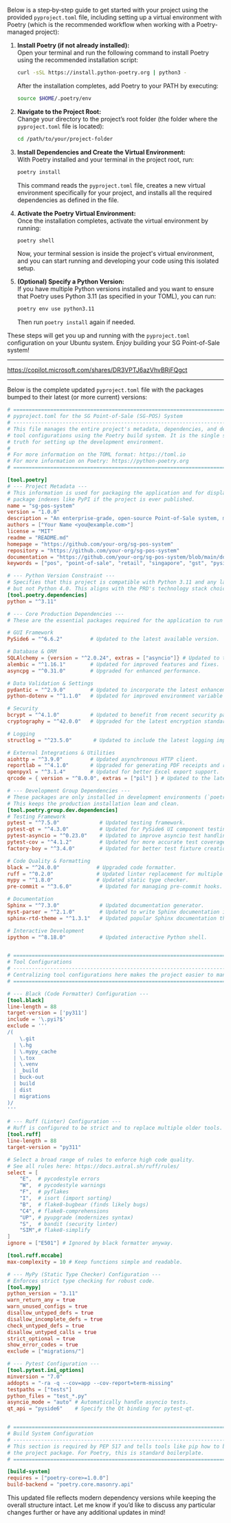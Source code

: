 Below is a step‐by‐step guide to get started with your project using the provided `pyproject.toml` file, including setting up a virtual environment with Poetry (which is the recommended workflow when working with a Poetry-managed project):

1. **Install Poetry (if not already installed):**  
   Open your terminal and run the following command to install Poetry using the recommended installation script:

   ```bash
   curl -sSL https://install.python-poetry.org | python3 -
   ```

   After the installation completes, add Poetry to your PATH by executing:

   ```bash
   source $HOME/.poetry/env
   ```

2. **Navigate to the Project Root:**  
   Change your directory to the project’s root folder (the folder where the `pyproject.toml` file is located):

   ```bash
   cd /path/to/your/project-folder
   ```

3. **Install Dependencies and Create the Virtual Environment:**  
   With Poetry installed and your terminal in the project root, run:

   ```bash
   poetry install
   ```

   This command reads the `pyproject.toml` file, creates a new virtual environment specifically for your project, and installs all the required dependencies as defined in the file.

4. **Activate the Poetry Virtual Environment:**  
   Once the installation completes, activate the virtual environment by running:

   ```bash
   poetry shell
   ```

   Now, your terminal session is inside the project's virtual environment, and you can start running and developing your code using this isolated setup.

5. **(Optional) Specify a Python Version:**  
   If you have multiple Python versions installed and you want to ensure that Poetry uses Python 3.11 (as specified in your TOML), you can run:

   ```bash
   poetry env use python3.11
   ```

   Then run `poetry install` again if needed.

These steps will get you up and running with the `pyproject.toml` configuration on your Ubuntu system. Enjoy building your SG Point-of-Sale system! 

---
https://copilot.microsoft.com/shares/DR3VPTJ6azVhvBRjFQgct

---
Below is the complete updated `pyproject.toml` file with the packages bumped to their latest (or more current) versions:

```toml
# ==============================================================================
# pyproject.toml for the SG Point-of-Sale (SG-POS) System
# ------------------------------------------------------------------------------
# This file manages the entire project's metadata, dependencies, and development
# tool configurations using the Poetry build system. It is the single source of
# truth for setting up the development environment.
#
# For more information on the TOML format: https://toml.io
# For more information on Poetry: https://python-poetry.org
# ==============================================================================

[tool.poetry]
# --- Project Metadata ---
# This information is used for packaging the application and for display on
# package indexes like PyPI if the project is ever published.
name = "sg-pos-system"
version = "1.0.0"
description = "An enterprise-grade, open-source Point-of-Sale system, meticulously engineered for Singapore's SMB retail landscape."
authors = ["Your Name <you@example.com>"]
license = "MIT"
readme = "README.md"
homepage = "https://github.com/your-org/sg-pos-system"
repository = "https://github.com/your-org/sg-pos-system"
documentation = "https://github.com/your-org/sg-pos-system/blob/main/docs/index.md"
keywords = ["pos", "point-of-sale", "retail", "singapore", "gst", "pyside6", "qt6", "python"]

# --- Python Version Constraint ---
# Specifies that this project is compatible with Python 3.11 and any later minor versions,
# but not Python 4.0. This aligns with the PRD's technology stack choice.
[tool.poetry.dependencies]
python = "^3.11"

# --- Core Production Dependencies ---
# These are the essential packages required for the application to run in production.

# GUI Framework
PySide6 = "^6.6.2"         # Updated to the latest available version.

# Database & ORM
SQLAlchemy = {version = "^2.0.24", extras = ["asyncio"]} # Updated to the current version.
alembic = "^1.16.1"        # Updated for improved features and fixes.
asyncpg = "^0.31.0"        # Upgraded for enhanced performance.

# Data Validation & Settings
pydantic = "^2.9.0"        # Updated to incorporate the latest enhancements.
python-dotenv = "^1.1.0"   # Updated for improved environment variable management.

# Security
bcrypt = "^4.1.0"          # Updated to benefit from recent security patches.
cryptography = "^42.0.0"   # Upgraded for the latest encryption standards.

# Logging
structlog = "^23.5.0"       # Updated to include the latest logging improvements.

# External Integrations & Utilities
aiohttp = "^3.9.0"         # Updated asynchronous HTTP client.
reportlab = "^4.1.0"       # Upgraded for generating PDF receipts and reports.
openpyxl = "^3.1.4"        # Updated for better Excel export support.
qrcode = { version = "^8.0.0", extras = ["pil"] } # Updated to the latest QR code generation.

# --- Development Group Dependencies ---
# These packages are only installed in development environments (`poetry install --with dev`).
# This keeps the production installation lean and clean.
[tool.poetry.group.dev.dependencies]
# Testing Framework
pytest = "^7.5.0"             # Updated testing framework.
pytest-qt = "^4.3.0"          # Updated for PySide6 UI component testing.
pytest-asyncio = "^0.23.0"    # Updated to improve asyncio test handling.
pytest-cov = "^4.1.2"         # Updated for more accurate test coverage reporting.
factory-boy = "^3.4.0"        # Updated for better test fixture creation.

# Code Quality & Formatting
black = "^24.0.0"            # Upgraded code formatter.
ruff = "^0.2.0"              # Updated linter replacement for multiple legacy tools.
mypy = "^1.8.0"              # Updated static type checker.
pre-commit = "^3.6.0"         # Updated for managing pre-commit hooks.

# Documentation
Sphinx = "^7.3.0"             # Updated documentation generator.
myst-parser = "^2.1.0"        # Updated to write Sphinx documentation in Markdown.
sphinx-rtd-theme = "^1.3.1"   # Updated popular Sphinx documentation theme.

# Interactive Development
ipython = "^8.18.0"           # Updated interactive Python shell.


# ==============================================================================
# Tool Configurations
# ------------------------------------------------------------------------------
# Centralizing tool configurations here makes the project easier to manage.
# ==============================================================================

# --- Black (Code Formatter) Configuration ---
[tool.black]
line-length = 88
target-version = ['py311']
include = '\.pyi?$'
exclude = '''
/(
    \.git
  | \.hg
  | \.mypy_cache
  | \.tox
  | \.venv
  | _build
  | buck-out
  | build
  | dist
  | migrations
)/
'''

# --- Ruff (Linter) Configuration ---
# Ruff is configured to be strict and to replace multiple older tools.
[tool.ruff]
line-length = 88
target-version = "py311"

# Select a broad range of rules to enforce high code quality.
# See all rules here: https://docs.astral.sh/ruff/rules/
select = [
    "E",  # pycodestyle errors
    "W",  # pycodestyle warnings
    "F",  # pyflakes
    "I",  # isort (import sorting)
    "B",  # flake8-bugbear (finds likely bugs)
    "C4", # flake8-comprehensions
    "UP", # pyupgrade (modernizes syntax)
    "S",  # bandit (security linter)
    "SIM",# flake8-simplify
]
ignore = ["E501"] # Ignored by black formatter anyway.

[tool.ruff.mccabe]
max-complexity = 10 # Keep functions simple and readable.

# --- MyPy (Static Type Checker) Configuration ---
# Enforces strict type checking for robust code.
[tool.mypy]
python_version = "3.11"
warn_return_any = true
warn_unused_configs = true
disallow_untyped_defs = true
disallow_incomplete_defs = true
check_untyped_defs = true
disallow_untyped_calls = true
strict_optional = true
show_error_codes = true
exclude = ["migrations/"]

# --- Pytest Configuration ---
[tool.pytest.ini_options]
minversion = "7.0"
addopts = "-ra -q --cov=app --cov-report=term-missing"
testpaths = ["tests"]
python_files = "test_*.py"
asyncio_mode = "auto" # Automatically handle asyncio tests.
qt_api = "pyside6"    # Specify the Qt binding for pytest-qt.


# ==============================================================================
# Build System Configuration
# ------------------------------------------------------------------------------
# This section is required by PEP 517 and tells tools like pip how to build
# the project package. For Poetry, this is standard boilerplate.
# ==============================================================================

[build-system]
requires = ["poetry-core>=1.0.0"]
build-backend = "poetry.core.masonry.api"
```

This updated file reflects modern dependency versions while keeping the overall structure intact. Let me know if you’d like to discuss any particular changes further or have any additional updates in mind!
